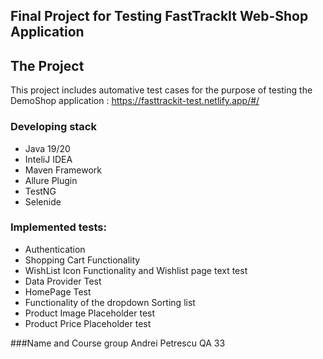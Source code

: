 ## Final Project for Testing FastTrackIt Web-Shop Application

## The Project

This project includes automative test cases for the purpose of testing the DemoShop application : https://fasttrackit-test.netlify.app/#/ 


### Developing stack
- Java 19/20
- InteliJ IDEA
- Maven Framework
- Allure Plugin
- TestNG
- Selenide

### Implemented tests:
- Authentication
- Shopping Cart Functionality
- WishList Icon Functionality and Wishlist page text test
- Data Provider Test
- HomePage Test
- Functionality of the dropdown Sorting list
- Product Image Placeholder test
- Product Price Placeholder test

###Name and Course group
 Andrei Petrescu
 QA 33









